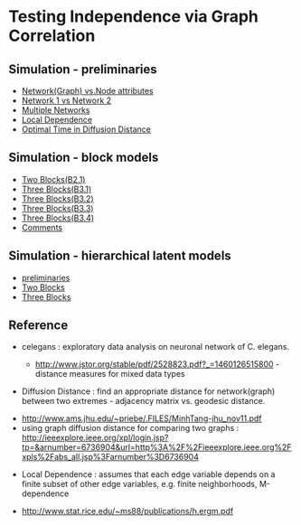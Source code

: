 # Testing Independence via Graph Correlation

## Simulation - preliminaries

* [Network(Graph) vs.Node attributes](https://rawgit.com/neurodata/youjin/master/report/network_attribute.html) 
* [Network 1 vs Network 2](http://htmlpreview.github.io/?https://github.com/neurodata/youjin/blob/master/report/network_network.html)
* [Multiple Networks](http://htmlpreview.github.io/?https://github.com/neurodata/youjin/blob/master/report/multinetworks.html)
* [Local Dependence](http://htmlpreview.github.io/?https://github.com/neurodata/youjin/blob/master/report/local_dependence.html) 
* [Optimal Time in Diffusion Distance](http://htmlpreview.github.io/?https://github.com/neurodata/youjin/blob/master/report/local_time.html)

## Simulation - block models
* [Two Blocks(B2.1)](http://htmlpreview.github.io/?https://github.com/neurodata/youjin/blob/master/report/twoblocks.html)
* [Three Blocks(B3.1)](http://htmlpreview.github.io/?https://github.com/neurodata/youjin/blob/master/report/B3_1.html)
* [Three Blocks(B3.2)](https://rawgit.com/neurodata/youjin/master/report/B3_2.html)
* [Three Blocks(B3.3)](http://htmlpreview.github.io/?https://github.com/neurodata/youjin/blob/master/report/threeblocks.html)
* [Three Blocks(B3.4)](http://htmlpreview.github.io/?https://github.com/neurodata/youjin/blob/master/report/B3_4.html)
* [Comments](http://htmlpreview.github.io/?https://github.com/neurodata/youjin/blob/master/report/comments.html)

## Simulation - hierarchical latent models 
* [preliminaries](http://htmlpreview.github.io/?https://github.com/neurodata/youjin/blob/master/report/statistics.html)
* [Two Blocks](http://htmlpreview.github.io/?https://github.com/neurodata/youjin/blob/master/report/latent_two.html)
* [Three Blocks](http://htmlpreview.github.io/?https://github.com/neurodata/youjin/blob/master/report/latent_three.html)


## Reference
* celegans : exploratory data analysis on neuronal network of C. elegans.

  - http://www.jstor.org/stable/pdf/2528823.pdf?_=1460126515800 - distance measures for mixed data types

*  Diffusion Distance : find an appropriate distance for network(graph) between two extremes - adjacency matrix vs. geodesic distance.

 - http://www.ams.jhu.edu/~priebe/.FILES/MinhTang-jhu_nov11.pdf
 - using graph diffusion distance for comparing two graphs : http://ieeexplore.ieee.org/xpl/login.jsp?tp=&arnumber=6736904&url=http%3A%2F%2Fieeexplore.ieee.org%2Fxpls%2Fabs_all.jsp%3Farnumber%3D6736904
 
* Local Dependence : assumes that each edge variable depends on a finite subset of other edge variables, e.g. finite neighborhoods, M-dependence
 - http://www.stat.rice.edu/~ms88/publications/h.ergm.pdf

